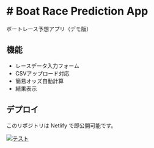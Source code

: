 # # Boat Race Prediction App

ボートレース予想アプリ（デモ版）

## 機能
- レースデータ入力フォーム
- CSVアップロード対応
- 簡易オッズ自動計算
- 結果表示

## デプロイ
このリポジトリは Netlify で即公開可能です。

[![テスト](https://www.netlify.com/img/deploy/button.svg)](https://app.netlify.com/start/deploy?repository=https://github.com/yoshi/boat-predict-app)
